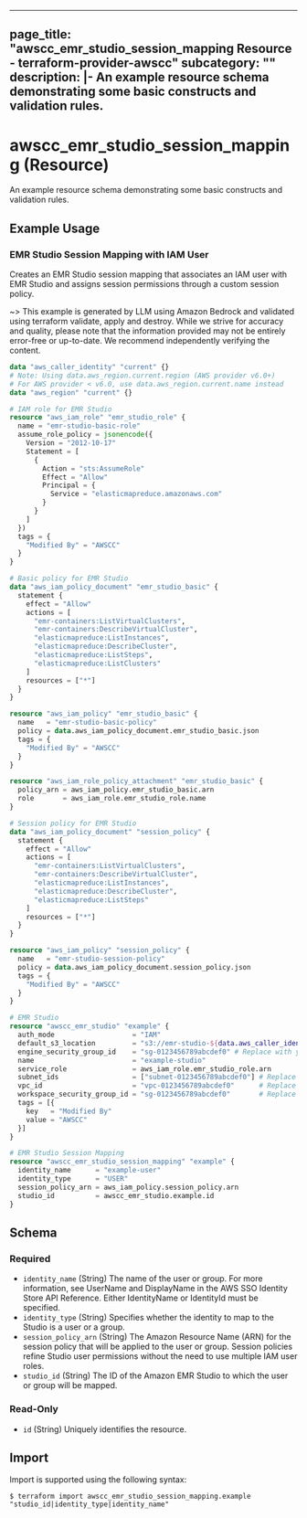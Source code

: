 
---
page_title: "awscc_emr_studio_session_mapping Resource - terraform-provider-awscc"
subcategory: ""
description: |-
  An example resource schema demonstrating some basic constructs and validation rules.
---

# awscc_emr_studio_session_mapping (Resource)

An example resource schema demonstrating some basic constructs and validation rules.

## Example Usage

### EMR Studio Session Mapping with IAM User

Creates an EMR Studio session mapping that associates an IAM user with EMR Studio and assigns session permissions through a custom session policy.

~> This example is generated by LLM using Amazon Bedrock and validated using terraform validate, apply and destroy. While we strive for accuracy and quality, please note that the information provided may not be entirely error-free or up-to-date. We recommend independently verifying the content.

```terraform
data "aws_caller_identity" "current" {}
# Note: Using data.aws_region.current.region (AWS provider v6.0+)
# For AWS provider < v6.0, use data.aws_region.current.name instead
data "aws_region" "current" {}

# IAM role for EMR Studio
resource "aws_iam_role" "emr_studio_role" {
  name = "emr-studio-basic-role"
  assume_role_policy = jsonencode({
    Version = "2012-10-17"
    Statement = [
      {
        Action = "sts:AssumeRole"
        Effect = "Allow"
        Principal = {
          Service = "elasticmapreduce.amazonaws.com"
        }
      }
    ]
  })
  tags = {
    "Modified By" = "AWSCC"
  }
}

# Basic policy for EMR Studio
data "aws_iam_policy_document" "emr_studio_basic" {
  statement {
    effect = "Allow"
    actions = [
      "emr-containers:ListVirtualClusters",
      "emr-containers:DescribeVirtualCluster",
      "elasticmapreduce:ListInstances",
      "elasticmapreduce:DescribeCluster",
      "elasticmapreduce:ListSteps",
      "elasticmapreduce:ListClusters"
    ]
    resources = ["*"]
  }
}

resource "aws_iam_policy" "emr_studio_basic" {
  name   = "emr-studio-basic-policy"
  policy = data.aws_iam_policy_document.emr_studio_basic.json
  tags = {
    "Modified By" = "AWSCC"
  }
}

resource "aws_iam_role_policy_attachment" "emr_studio_basic" {
  policy_arn = aws_iam_policy.emr_studio_basic.arn
  role       = aws_iam_role.emr_studio_role.name
}

# Session policy for EMR Studio
data "aws_iam_policy_document" "session_policy" {
  statement {
    effect = "Allow"
    actions = [
      "emr-containers:ListVirtualClusters",
      "emr-containers:DescribeVirtualCluster",
      "elasticmapreduce:ListInstances",
      "elasticmapreduce:DescribeCluster",
      "elasticmapreduce:ListSteps"
    ]
    resources = ["*"]
  }
}

resource "aws_iam_policy" "session_policy" {
  name   = "emr-studio-session-policy"
  policy = data.aws_iam_policy_document.session_policy.json
  tags = {
    "Modified By" = "AWSCC"
  }
}

# EMR Studio
resource "awscc_emr_studio" "example" {
  auth_mode                   = "IAM"
  default_s3_location         = "s3://emr-studio-${data.aws_caller_identity.current.account_id}-${data.aws_region.current.region}/example"
  engine_security_group_id    = "sg-0123456789abcdef0" # Replace with your security group ID
  name                        = "example-studio"
  service_role                = aws_iam_role.emr_studio_role.arn
  subnet_ids                  = ["subnet-0123456789abcdef0"] # Replace with your subnet ID
  vpc_id                      = "vpc-0123456789abcdef0"      # Replace with your VPC ID
  workspace_security_group_id = "sg-0123456789abcdef0"       # Replace with your security group ID
  tags = [{
    key   = "Modified By"
    value = "AWSCC"
  }]
}

# EMR Studio Session Mapping
resource "awscc_emr_studio_session_mapping" "example" {
  identity_name      = "example-user"
  identity_type      = "USER"
  session_policy_arn = aws_iam_policy.session_policy.arn
  studio_id          = awscc_emr_studio.example.id
}
```

<!-- schema generated by tfplugindocs -->
## Schema

### Required

- `identity_name` (String) The name of the user or group. For more information, see UserName and DisplayName in the AWS SSO Identity Store API Reference. Either IdentityName or IdentityId must be specified.
- `identity_type` (String) Specifies whether the identity to map to the Studio is a user or a group.
- `session_policy_arn` (String) The Amazon Resource Name (ARN) for the session policy that will be applied to the user or group. Session policies refine Studio user permissions without the need to use multiple IAM user roles.
- `studio_id` (String) The ID of the Amazon EMR Studio to which the user or group will be mapped.

### Read-Only

- `id` (String) Uniquely identifies the resource.

## Import

Import is supported using the following syntax:

```shell
$ terraform import awscc_emr_studio_session_mapping.example "studio_id|identity_type|identity_name"
```
